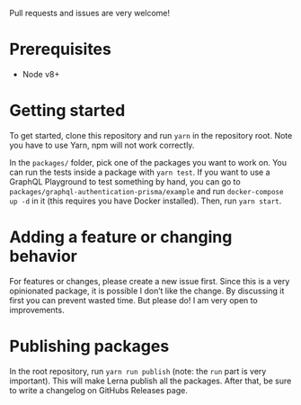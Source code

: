 Pull requests and issues are very welcome!

# Prerequisites

- Node v8+

# Getting started

To get started, clone this repository and run `yarn` in the repository root. Note you have to use Yarn, npm will not work correctly.

In the `packages/` folder, pick one of the packages you want to work on. You can run the tests inside a package with `yarn test`.
If you want to use a GraphQL Playground to test something by hand, you can go to `packages/graphql-authentication-prisma/example` and run `docker-compose up -d` in it (this requires you have Docker installed). Then, run `yarn start`.

# Adding a feature or changing behavior

For features or changes, please create a new issue first. Since this is a very opinionated package, it is possible I don’t like the change. By discussing it first you can prevent wasted time. But please do! I am very open to improvements.

# Publishing packages

In the root repository, run `yarn run publish` (note: the `run` part is very important). This will make Lerna publish all the packages. After that, be sure to write a changelog on GitHubs Releases page.
